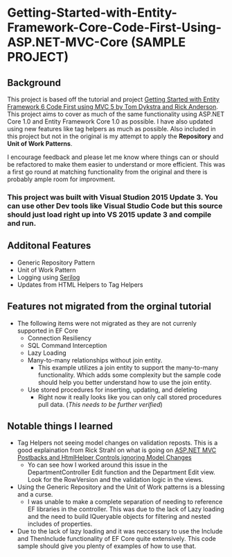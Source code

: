 # Getting-Started-with-Entity-Framework-Core-Code-First-Using-ASP.NET-MVC-Core (SAMPLE PROJECT)
## Background
This project is based off the tutorial and project [Getting Started with Entity Framework 6 Code First using MVC 5 by Tom Dykstra and Rick Anderson](http://www.asp.net/mvc/tutorials/getting-started-with-ef-using-mvc/).  This project aims to cover as much of the same functionality using ASP.NET Core 1.0 and Entity Framework Core 1.0 as possible.  I have also updated using new features like tag helpers as much as possible.  Also included in this project but not in the original is my attempt to apply the **Repository** and **Unit of Work Patterns**.  

I encourage feedback and please let me know where things can or should be refactored to make them easier to understand or more efficient.  This was a first go round at matching functionality from the original and there is probably ample room for improvment. 

### This project was built with Visual Studion 2015 Update 3.  You can use other Dev tools like Visual Studio Code but this source should just load right up into VS 2015 update 3 and compile and run.

## Additonal Features
* Generic Repository Pattern
* Unit of Work Pattern
* Logging using [Serilog](http://serilog.net/)
* Updates from HTML Helpers to Tag Helpers
## Features not migrated from the orginal tutorial
* The following items were not migrated as they are not currenly supported in EF Core
  * Connection Resiliency
  * SQL Command Interception
  * Lazy Loading
  * Many-to-many relationships without join entity.
    * This example utilizes a join entity to support the many-to-many functionality. Which adds some complexity but the sample code should help you better understand how to use the join entity.
  * Use stored procedures for inserting, updating, and deleting
    * Right now it really looks like you can only call stored procedures pull data. (*This needs to be further verified*)

## Notable things I learned
* Tag Helpers not seeing model changes on validation reposts.  This is a good explaination from Rick Strahl on what is going on [ASP.NET MVC Postbacks and HtmlHelper Controls ignoring Model Changes ](https://weblog.west-wind.com/posts/2012/Apr/20/ASPNET-MVC-Postbacks-and-HtmlHelper-Controls-ignoring-Model-Changes)
  * Yo can see how I worked around this issue in the DepartmentController Edit function and the Department Edit view.  Look for the RowVersion and the validation logic in the views.
* Using the Generic Repository and the Unit of Work patterns is a blessing and a curse.
  * I was unable to make a complete separation of needing to reference EF libraries in the controller.  This was due to the lack of Lazy loading and the need to build IQueryable objects for filtering and nested includes of properties.
* Due to the lack of lazy loading and it was neccessary to use the Include and ThenInclude functionality of EF Core quite extensively.  This code sample should give you plenty of examples of how to use that.

